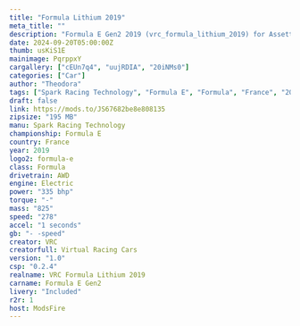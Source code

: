 ```yaml
---
title: "Formula Lithium 2019"
meta_title: ""
description: "Formula E Gen2 2019 (vrc_formula_lithium_2019) for Assetto Corsa by VRC"
date: 2024-09-20T05:00:00Z
thumb: usKiS1E
mainimage: PqrppxY
cargallery: ["cEUn7q4", "uujRDIA", "20iNMs0"]
categories: ["Car"]
author: "Theodora"
tags: ["Spark Racing Technology", "Formula E", "Formula", "France", "2019", "VRC"]
draft: false
link: https://mods.to/JS67682be8e808135
zipsize: "195 MB"
manu: Spark Racing Technology
championship: Formula E
country: France
year: 2019
logo2: formula-e
class: Formula
drivetrain: AWD
engine: Electric
power: "335 bhp"
torque: "-"
mass: "825"
speed: "278"
accel: "1 seconds"
gb: "- -speed"
creator: VRC
creatorfull: Virtual Racing Cars
version: "1.0"
csp: "0.2.4"
realname: VRC Formula Lithium 2019
carname: Formula E Gen2
livery: "Included"
r2r: 1
host: ModsFire
---
```

